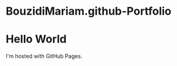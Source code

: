 # BouzidiMariam.github-Portfolio
<!DOCTYPE html>
<html>
<body>
<h1>Hello World</h1>
<p>I'm hosted with GitHub Pages.</p>
</body>
</html>
